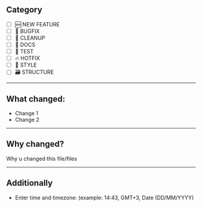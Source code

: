 ## Category
- [ ] 🆕 NEW FEATURE
- [ ] 🐛	 BUGFIX
- [ ] 🧹	CLEANUP
- [ ] 📝	DOCS
- [ ] 🧪	TEST
- [ ] 🔥	HOTFIX
- [ ] 🎨	STYLE
- [ ] 🗃️	STRUCTURE

---
## What changed:

- Change 1
- Change 2
---
## Why changed?

Why u changed this file/files

---
## Additionally
- Enter time and timezone: (example: 14:43, GMT+3, Date (DD/MM/YYYY)
